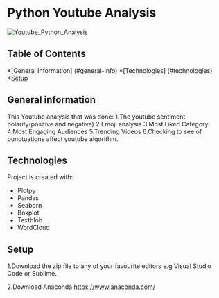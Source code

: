 ﻿# Python Youtube Analysis 

![Youtube_Python_Analysis](https://user-images.githubusercontent.com/77911412/183277722-c19bf693-2f46-43e8-be82-c65905bb8a4a.png)

## Table of Contents 
*[General Information] (#general-info)
*[Technologies] (#technologies)
*[Setup](#setup)

## General information
This Youtube analysis that was done:
1.The youtube sentiment polarity(positive and negative)
2.Emoji analysis
3.Most Liked Category
4.Most Engaging Audiences
5.Trending Videos
6.Checking to see of punctuations affect youtube algorithm.

## Technologies
Project is created with:
* Plotpy
* Pandas
* Seaborn
* Boxplot
* Textblob
* WordCloud

## Setup

1.Download the zip file to any of your favourite editors e.g Visual Studio Code or Sublime.

2.Download Anaconda https://www.anaconda.com/
